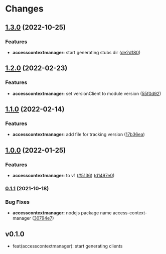 # Changes

## [1.3.0](https://github.com/googleapis/google-cloud-go/compare/accesscontextmanager/v1.2.0...accesscontextmanager/v1.3.0) (2022-10-25)


### Features

* **accesscontextmanager:** start generating stubs dir ([de2d180](https://github.com/googleapis/google-cloud-go/commit/de2d18066dc613b72f6f8db93ca60146dabcfdcc))

## [1.2.0](https://github.com/googleapis/google-cloud-go/compare/accesscontextmanager/v1.1.0...accesscontextmanager/v1.2.0) (2022-02-23)


### Features

* **accesscontextmanager:** set versionClient to module version ([55f0d92](https://github.com/googleapis/google-cloud-go/commit/55f0d92bf112f14b024b4ab0076c9875a17423c9))

## [1.1.0](https://github.com/googleapis/google-cloud-go/compare/accesscontextmanager/v1.0.0...accesscontextmanager/v1.1.0) (2022-02-14)


### Features

* **accesscontextmanager:** add file for tracking version ([17b36ea](https://github.com/googleapis/google-cloud-go/commit/17b36ead42a96b1a01105122074e65164357519e))

## [1.0.0](https://www.github.com/googleapis/google-cloud-go/compare/accesscontextmanager/v0.1.1...accesscontextmanager/v1.0.0) (2022-01-25)


### Features

* **accesscontextmanager:** to v1 ([#5136](https://www.github.com/googleapis/google-cloud-go/issues/5136)) ([d1497e0](https://www.github.com/googleapis/google-cloud-go/commit/d1497e03746301530bfec1ce389c0ad34c7db3b4))

### [0.1.1](https://www.github.com/googleapis/google-cloud-go/compare/accesscontextmanager/v0.1.0...accesscontextmanager/v0.1.1) (2021-10-18)

### Bug Fixes

* **accesscontextmanager:** nodejs package name access-context-manager ([30794e7](https://www.github.com/googleapis/google-cloud-go/commit/30794e70050b55ff87d6a80d0b4075065e9d271d))

## v0.1.0

- feat(accesscontextmanager): start generating clients
